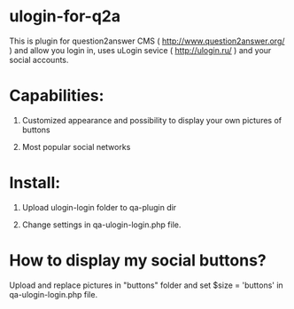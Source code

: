 ulogin-for-q2a
==============
This is plugin for question2answer CMS ( http://www.question2answer.org/ ) and allow you login in, uses uLogin sevice ( http://ulogin.ru/ )  and your social accounts.

Сapabilities:
==============
1) Customized appearance and possibility to display your own pictures of buttons

2) Most popular social networks

Install:
==============
1) Upload ulogin-login folder to qa-plugin dir

2) Change settings in qa-ulogin-login.php file.

How to display my social buttons?
==============
Upload and replace pictures in "buttons" folder and set $size = 'buttons' in qa-ulogin-login.php file. 
